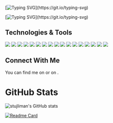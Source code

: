 [![Typing SVG](https://readme-typing-svg.herokuapp.com/?lines=Hi+%F0%9F%91%8B%2C+I'm+S+Tujliman+%F0%9F%91%A8%E2%80%8D%F0%9F%92%BB;An+enthusiastic+Full+Stack+developer+%F0%9F%94%A5;)](https://git.io/typing-svg)


[![Typing SVG](https://readme-typing-svg.herokuapp.com/?lines=About+Me+%F0%9F%94%A5;)](https://git.io/typing-svg)

##  Technologies & Tools
![](https://img.shields.io/badge/CODE-HTML-informational?style=flat&logo=<LOGO_NAME>&logoColor=white&color=2bbc8a)
![](https://img.shields.io/badge/CODE-CSS-informational?style=flat&logo=data:image/svg%2bxml;base64,<BASE64_DATA>)
![](https://img.shields.io/badge/CODE-BOOTSTRAP-informational?style=flat&logo=<LOGO_NAME>&logoColor=white&color=2bbc8a)
![](https://img.shields.io/badge/CODE-JAVASCRIPT-informational?style=flat&logo=data:image/svg%2bxml;base64,<BASE64_DATA>)
![](https://img.shields.io/badge/CODE-PHP-informational?style=flat&logo=<LOGO_NAME>&logoColor=white&color=2bbc8a)
![](https://img.shields.io/badge/CODE-MQSQL-informational?style=flat&logo=data:image/svg%2bxml;base64,<BASE64_DATA>)
![](https://img.shields.io/badge/CODE-REACTJS-informational?style=flat&logo=data:image/svg%2bxml;base64,<BASE64_DATA>)
![](https://img.shields.io/badge/CODE-CPP-informational?style=flat&logo=<LOGO_NAME>&logoColor=white&color=2bbc8a)
![](https://img.shields.io/badge/CODE-NODEJS-informational?style=flat&logo=data:image/svg%2bxml;base64,<BASE64_DATA>)
![](https://img.shields.io/badge/CODE-EXPRESSJS-informational?style=flat&logo=<LOGO_NAME>&logoColor=white&color=2bbc8a)
![](https://img.shields.io/badge/CODE-MONGODB-informational?style=flat&logo=data:image/svg%2bxml;base64,<BASE64_DATA>)
![](https://img.shields.io/badge/TOOL-POSTMAN-informational?style=flat&logo=<LOGO_NAME>&logoColor=white&color=2bbc8a)
![](https://img.shields.io/badge/TOOL-VSCODE-informational?style=flat&logo=data:image/svg%2bxml;base64,<BASE64_DATA>)
![](https://img.shields.io/badge/CODE-TAILWIND-informational?style=flat&logo=<LOGO_NAME>&logoColor=white&color=2bbc8a)
![](https://img.shields.io/badge/CODE-MATERIALUI-informational?style=flat&logo=data:image/svg%2bxml;base64,<BASE64_DATA>)
![](https://img.shields.io/badge/TOOL-GIT-informational?style=flat&logo=<LOGO_NAME>&logoColor=white&color=2bbc8a)
![](https://img.shields.io/badge/CODE-C-informational?style=flat&logo=data:image/svg%2bxml;base64,<BASE64_DATA>)


## Connect With Me

<!-- Actual text -->

You can find me on or on .

<!-- Icons -->


[2.2]: https://raw.githubusercontent.com/stujliman/stujliman/master/linkedin-3-16.png (LinkedIn icon without padding)

<!-- Links to your social media accounts -->

[1]: (https://twitter.com/tujlimaan)
[2]: https://www.linkedin.com/in/stujlimaan/


# GitHub Stats
![stujliman's GitHub stats](https://github-readme-stats.vercel.app/api?username=stujlimaan&show_icons=true&theme=radical)

[![Readme Card](https://github-readme-stats.vercel.app/api/pin/?username=stujlimaan&repo=stujliman)](https://github.com/stujlimaan/stujliman)